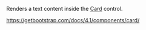 Renders a text content inside the [Card](/docs/controls/bootstrap4/Card/{branch}) control.

<https://getbootstrap.com/docs/4.1/components/card/>